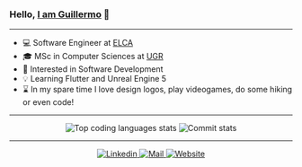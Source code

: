 ### Hello, [I am Guillermo](https://guillergood.github.io) 👋

***

- 💻  Software Engineer at [ELCA](https://www.elca.ch/en)
- 🎓  MSc in Computer Sciences at [UGR](https://www.ugr.es/en/)
- 🧠  Interested in Software Development
- 💡   Learning Flutter and Unreal Engine 5
- ⌛   In my spare time I love design logos, play videogames, do some hiking or even code!

***

<p align="center" vertical-align="top">
    <img alt="Top coding languages stats" src="https://github-readme-stats.vercel.app/api/top-langs/?username=guillergood&theme=default&layout=compact&hide_border=true"/>
    <img alt="Commit stats" src="https://github-readme-stats.vercel.app/api?username=guillergood&theme=default&layout=compact&hide_border=true&show_icons=true&count_private=true&include_all_commits=true&hide_title=true"/>
</p>

***

<p align="center">
    <a href="https://www.linkedin.com/in/guillergood/" target="_blank">
    	<img alt="Linkedin" src="https://img.shields.io/badge/-Linkedin-blue?style=flat&logo=Linkedin&logoColor=white&link=https://www.linkedin.com/in/guillergood/">
    </a>
    <a href="mailto:guillergood@gmail.com" target="_blank">
    	<img alt="Mail" src="https://img.shields.io/badge/guillergood@gmail.com-c14438?style=flat&logo=Gmail&logoColor=white&link=mailto:guillergood@gmail.com">
    </a>
    <a href="https://guillergood.github.io" target="_blank">
    	<img alt="Website" src="https://img.shields.io/badge/Website-success?style=flat&logo=Firefox&logoColor=white&link=https://guillergood.github.io">
    </a>
</p>
